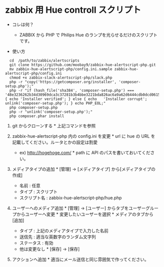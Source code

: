 zabbix 用 Hue controll スクリプト
===============================

* コレは何？

  * ZABBIX から PHP で Philips Hue のランプを光らせるだけのスクリプトです。


* 使い方


```
  cd  /path/to/zabbix/alertscripts
  git clone https://github.com/moobay9/zabbix-hue-alertscript-php.git
  mv zabbix-hue-alertscript-php/config.ini.sample zabbix-hue-alertscript-php/config.ini
  chmod +x zabbix-slack-alertscript-php/slack.php
  php -r "copy('https://getcomposer.org/installer', 'composer-setup.php');"
  php -r "if (hash_file('sha384', 'composer-setup.php') ===   '48e3236262b34d30969dca3c37281b3b4bbe3221bda826ac6a9a62d6444cdb0dcd0615698a5cbe587c3f0fe57a54d8f5') { echo 'Installer verified'; } else { echo   'Installer corrupt'; unlink('composer-setup.php'); } echo PHP_EOL;"
  php composer-setup.php
  php -r "unlink('composer-setup.php');"
  php composer.phar install
```

  1. git からクローンする
    * 上記コマンドを参照

  2. zabbix-hue-alertscript-php 内の config.ini を変更
    * url に hue の URL を記載してください。ルータとかの設定は割愛
      * ex) http://hogehoge.com/
    * path に API のパスを書いておいてください。

  3. メディアタイプの追加
    * [管理] -> [メディアタイプ] から[メディアタイプの作成]

      * 名前 : 任意
      * タイプ : スクリプト
      * スクリプト名 : zabbix-hue-alertscript-php/hue.php

  4. ユーザーへのメディア追加
    * [管理] -> [ユーザー] からタブをユーザーグループからユーザーへ変更
    * 変更したいユーザーを選択
    * メディアのタブから[追加]
      * タイプ : 上記のメディアタイプで入力した名前
      * 送信先 : 適当な英数字のランダム文字列
      * ステータス : 有効
      * 他は変更なし
    * [保存] -> [保存]

  5. アクションへ追加
    * 適当にメール送信と同じ雰囲気で作ってください。

